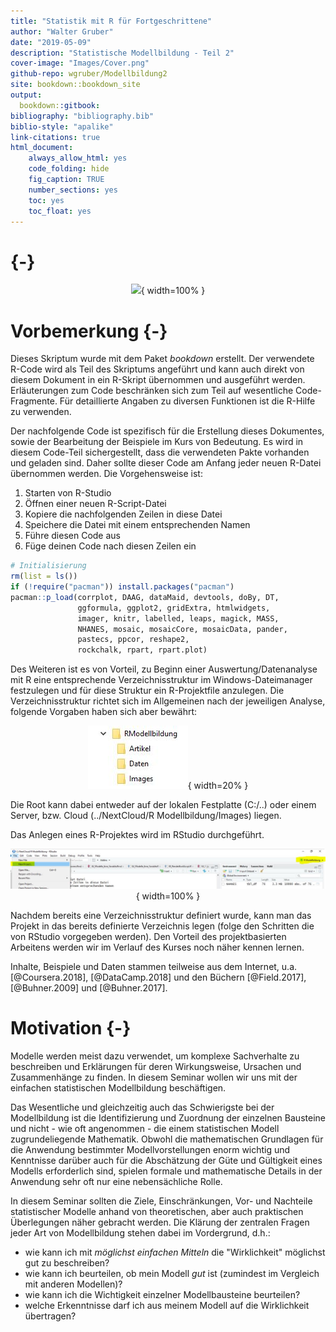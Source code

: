 ```yaml
---
title: "Statistik mit R für Fortgeschrittene"
author: "Walter Gruber"
date: "2019-05-09"
description: "Statistische Modellbildung - Teil 2"
cover-image: "Images/Cover.png"
github-repo: wgruber/Modellbildung2
site: bookdown::bookdown_site
output:
  bookdown::gitbook:
bibliography: "bibliography.bib"
biblio-style: "apalike"
link-citations: true
html_document:
    always_allow_html: yes
    code_folding: hide
    fig_caption: TRUE
    number_sections: yes
    toc: yes
    toc_float: yes
---
```


# {-}

<center>

![](Images/Cover.png){ width=100% }

</center>

# Vorbemerkung {-}

Dieses Skriptum wurde mit dem Paket *bookdown* erstellt. Der verwendete R-Code wird als Teil des Skriptums angeführt und kann auch direkt von diesem Dokument in ein R-Skript übernommen und ausgeführt werden. Erläuterungen zum Code beschränken sich zum Teil auf wesentliche Code-Fragmente. Für detaillierte Angaben zu diversen Funktionen ist die R-Hilfe zu verwenden.

Der nachfolgende Code ist spezifisch für die Erstellung dieses Dokumentes, sowie der Bearbeitung der Beispiele im Kurs von Bedeutung. Es wird in diesem Code-Teil sichergestellt, dass die verwendeten Pakte vorhanden und geladen sind. Daher sollte dieser Code am Anfang jeder neuen R-Datei übernommen werden. Die Vorgehensweise ist:

1. Starten von R-Studio
2. Öffnen einer neuen R-Script-Datei
3. Kopiere die nachfolgenden Zeilen in diese Datei
4. Speichere die Datei mit einem entsprechenden Namen
5. Führe diesen Code aus
6. Füge deinen Code nach diesen Zeilen ein


```r
# Initialisierung
rm(list = ls())
if (!require("pacman")) install.packages("pacman")
pacman::p_load(corrplot, DAAG, dataMaid, devtools, doBy, DT, 
               ggformula, ggplot2, gridExtra, htmlwidgets, 
               imager, knitr, labelled, leaps, magick, MASS, 
               NHANES, mosaic, mosaicCore, mosaicData, pander,
               pastecs, ppcor, reshape2, 
               rockchalk, rpart, rpart.plot)
```

Des Weiteren ist es von Vorteil, zu Beginn einer Auswertung/Datenanalyse mit R eine entsprechende Verzeichnisstruktur im Windows-Dateimanager festzulegen und für diese Struktur ein R-Projektfile anzulegen. Die Verzeichnisstruktur richtet sich im Allgemeinen nach der jeweiligen Analyse, folgende Vorgaben haben sich aber bewährt:

<center>

![**Abbildung 1**: Dateistruktur für R-Projekt](Images/Verzeichnisstruktur.JPG){ width=20% }

</center>

Die Root kann dabei entweder auf der lokalen Festplatte (C:/..) oder einem Server, bzw. Cloud (../NextCloud/R Modellbildung/Images) liegen.

Das Anlegen eines R-Projektes wird im RStudio durchgeführt.

<center>

![**Abbildung 2**: R-Projekt definieren](Images/Projektdefinieren.JPG){ width=100% }

</center>

Nachdem bereits eine Verzeichnisstruktur definiert wurde, kann man das Projekt in das bereits definierte Verzeichnis legen (folge den Schritten die von RStudio vorgegeben werden). Den Vorteil des projektbasierten Arbeitens werden wir im Verlauf des Kurses noch näher kennen lernen.

Inhalte, Beispiele und Daten stammen teilweise aus dem Internet, u.a. [@Coursera.2018], [@DataCamp.2018] und den Büchern [@Field.2017], [@Buhner.2009] und [@Buhner.2017].

# Motivation {-}

Modelle werden meist dazu verwendet, um komplexe Sachverhalte zu beschreiben und Erklärungen für deren Wirkungsweise, Ursachen und Zusammenhänge zu finden. In diesem Seminar wollen wir uns mit der einfachen statistischen Modellbildung beschäftigen. 

Das Wesentliche und gleichzeitig auch das Schwierigste bei der Modellbildung ist die Identifizierung und Zuordnung der einzelnen Bausteine und nicht - wie oft angenommen - die einem statistischen Modell zugrundeliegende Mathematik. Obwohl die mathematischen Grundlagen für die Anwendung bestimmter Modellvorstellungen enorm wichtig und Kenntnisse darüber auch für die Abschätzung der Güte und Gültigkeit eines Modells erforderlich sind, spielen formale und mathematische Details in der Anwendung sehr oft nur eine nebensächliche Rolle.

In diesem Seminar sollten die Ziele, Einschränkungen, Vor- und Nachteile statistischer Modelle anhand von theoretischen, aber auch praktischen Überlegungen näher gebracht werden. Die Klärung der zentralen Fragen jeder Art von Modellbildung stehen dabei im Vordergrund, d.h.:

* wie kann ich mit *möglichst einfachen Mitteln* die "Wirklichkeit" möglichst gut zu beschreiben?
* wie kann ich beurteilen, ob mein Modell *gut* ist (zumindest im Vergleich mit anderen Modellen)?
* wie kann ich die Wichtigkeit einzelner Modellbausteine beurteilen?
* welche Erkenntnisse darf ich aus meinem Modell auf die Wirklichkeit übertragen?

